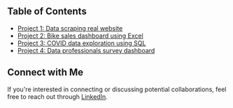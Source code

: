 ## Table of Contents
- [Project 1: Data scraping real website](#project-1-Data-scraping-real-website)
- [Project 2: Bike sales dashboard using Excel](#project-2-Bike-sales-dashboard-using-Excel)
- [Project 3: COVID data exploration using SQL](#project-3-COVID-data-exploration-using-SQL)
- [Project 4: Data professionals survey dashboard](#project-3-Data-professionals-survey-dashboard)


## Connect with Me
If you're interested in connecting or discussing potential collaborations, feel free to reach out through [LinkedIn](www.linkedin.com/in/sreedeepek).
